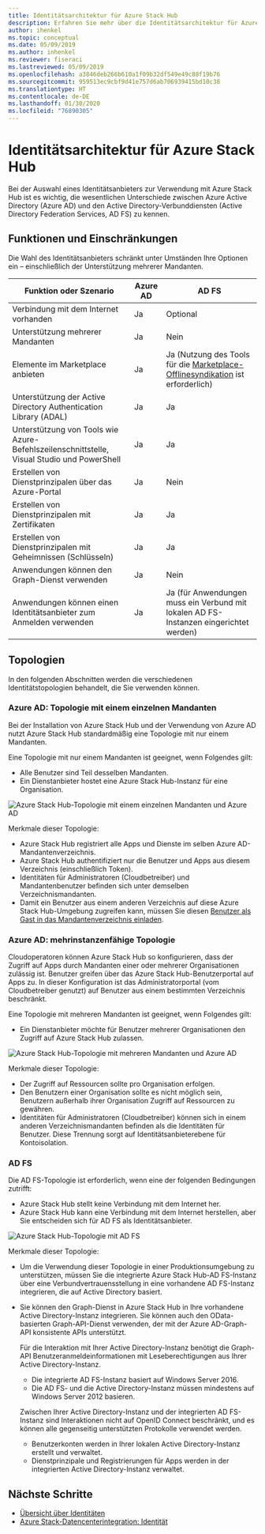 ```yaml
---
title: Identitätsarchitektur für Azure Stack Hub
description: Erfahren Sie mehr über die Identitätsarchitektur für Azure Stack Hub und über die Unterschiede zwischen Azure AD und AD FS.
author: ihenkel
ms.topic: conceptual
ms.date: 05/09/2019
ms.author: inhenkel
ms.reviewer: fiseraci
ms.lastreviewed: 05/09/2019
ms.openlocfilehash: a3846deb266b610a1f09b32df549e49c88f19b76
ms.sourcegitcommit: 959513ec9cbf9d41e757d6ab706939415bd10c38
ms.translationtype: HT
ms.contentlocale: de-DE
ms.lasthandoff: 01/30/2020
ms.locfileid: "76890305"
---
```

# <a name="identity-architecture-for-azure-stack-hub"></a>Identitätsarchitektur für Azure Stack Hub

Bei der Auswahl eines Identitätsanbieters zur Verwendung mit Azure Stack Hub ist es wichtig, die wesentlichen Unterschiede zwischen Azure Active Directory (Azure AD) und den Active Directory-Verbunddiensten (Active Directory Federation Services, AD FS) zu kennen.

## <a name="capabilities-and-limitations"></a>Funktionen und Einschränkungen

Die Wahl des Identitätsanbieters schränkt unter Umständen Ihre Optionen ein – einschließlich der Unterstützung mehrerer Mandanten.

|Funktion oder Szenario        |Azure AD  |AD FS  |
|------------------------------|----------|-------|
|Verbindung mit dem Internet vorhanden     |Ja       |Optional|
|Unterstützung mehrerer Mandanten     |Ja       |Nein      |
|Elemente im Marketplace anbieten |Ja       |Ja (Nutzung des Tools für die [Marketplace-Offlinesyndikation](azure-stack-download-azure-marketplace-item.md#disconnected-or-a-partially-connected-scenario) ist erforderlich)|
|Unterstützung der Active Directory Authentication Library (ADAL) |Ja |Ja|
|Unterstützung von Tools wie Azure-Befehlszeilenschnittstelle, Visual Studio und PowerShell  |Ja |Ja|
|Erstellen von Dienstprinzipalen über das Azure-Portal     |Ja |Nein|
|Erstellen von Dienstprinzipalen mit Zertifikaten      |Ja |Ja|
|Erstellen von Dienstprinzipalen mit Geheimnissen (Schlüsseln)    |Ja |Ja|
|Anwendungen können den Graph-Dienst verwenden           |Ja |Nein|
|Anwendungen können einen Identitätsanbieter zum Anmelden verwenden |Ja |Ja (für Anwendungen muss ein Verbund mit lokalen AD FS-Instanzen eingerichtet werden) |

## <a name="topologies"></a>Topologien

In den folgenden Abschnitten werden die verschiedenen Identitätstopologien behandelt, die Sie verwenden können.

### <a name="azure-ad-single-tenant-topology"></a>Azure AD: Topologie mit einem einzelnen Mandanten

Bei der Installation von Azure Stack Hub und der Verwendung von Azure AD nutzt Azure Stack Hub standardmäßig eine Topologie mit nur einem Mandanten.

Eine Topologie mit nur einem Mandanten ist geeignet, wenn Folgendes gilt:
- Alle Benutzer sind Teil desselben Mandanten.
- Ein Dienstanbieter hostet eine Azure Stack Hub-Instanz für eine Organisation.

![Azure Stack Hub-Topologie mit einem einzelnen Mandanten und Azure AD](media/azure-stack-identity-architecture/single-tenant.png)

Merkmale dieser Topologie:

- Azure Stack Hub registriert alle Apps und Dienste im selben Azure AD-Mandantenverzeichnis.
- Azure Stack Hub authentifiziert nur die Benutzer und Apps aus diesem Verzeichnis (einschließlich Token).
- Identitäten für Administratoren (Cloudbetreiber) und Mandantenbenutzer befinden sich unter demselben Verzeichnismandanten.
- Damit ein Benutzer aus einem anderen Verzeichnis auf diese Azure Stack Hub-Umgebung zugreifen kann, müssen Sie diesen [Benutzer als Gast in das Mandantenverzeichnis einladen](azure-stack-identity-overview.md#guest-users).

### <a name="azure-ad-multi-tenant-topology"></a>Azure AD: mehrinstanzenfähige Topologie

Cloudoperatoren können Azure Stack Hub so konfigurieren, dass der Zugriff auf Apps durch Mandanten einer oder mehrerer Organisationen zulässig ist. Benutzer greifen über das Azure Stack Hub-Benutzerportal auf Apps zu. In dieser Konfiguration ist das Administratorportal (vom Cloudbetreiber genutzt) auf Benutzer aus einem bestimmten Verzeichnis beschränkt.

Eine Topologie mit mehreren Mandanten ist geeignet, wenn Folgendes gilt:

- Ein Dienstanbieter möchte für Benutzer mehrerer Organisationen den Zugriff auf Azure Stack Hub zulassen.

![Azure Stack Hub-Topologie mit mehreren Mandanten und Azure AD](media/azure-stack-identity-architecture/multi-tenant.png)

Merkmale dieser Topologie:

- Der Zugriff auf Ressourcen sollte pro Organisation erfolgen.
- Den Benutzern einer Organisation sollte es nicht möglich sein, Benutzern außerhalb ihrer Organisation Zugriff auf Ressourcen zu gewähren.
- Identitäten für Administratoren (Cloudbetreiber) können sich in einem anderen Verzeichnismandanten befinden als die Identitäten für Benutzer. Diese Trennung sorgt auf Identitätsanbieterebene für Kontoisolation.
 
### <a name="ad-fs"></a>AD FS

Die AD FS-Topologie ist erforderlich, wenn eine der folgenden Bedingungen zutrifft:

- Azure Stack Hub stellt keine Verbindung mit dem Internet her.
- Azure Stack Hub kann eine Verbindung mit dem Internet herstellen, aber Sie entscheiden sich für AD FS als Identitätsanbieter.
  
![Azure Stack Hub-Topologie mit AD FS](media/azure-stack-identity-architecture/adfs.png)

Merkmale dieser Topologie:

- Um die Verwendung dieser Topologie in einer Produktionsumgebung zu unterstützen, müssen Sie die integrierte Azure Stack Hub-AD FS-Instanz über eine Verbundvertrauensstellung in eine vorhandene AD FS-Instanz integrieren, die auf Active Directory basiert.
- Sie können den Graph-Dienst in Azure Stack Hub in Ihre vorhandene Active Directory-Instanz integrieren. Sie können auch den OData-basierten Graph-API-Dienst verwenden, der mit der Azure AD-Graph-API konsistente APIs unterstützt.

  Für die Interaktion mit Ihrer Active Directory-Instanz benötigt die Graph-API Benutzeranmeldeinformationen mit Leseberechtigungen aus Ihrer Active Directory-Instanz.
  - Die integrierte AD FS-Instanz basiert auf Windows Server 2016.
  - Die AD FS- und die Active Directory-Instanz müssen mindestens auf Windows Server 2012 basieren.
  
  Zwischen Ihrer Active Directory-Instanz und der integrierten AD FS-Instanz sind Interaktionen nicht auf OpenID Connect beschränkt, und es können alle gegenseitig unterstützten Protokolle verwendet werden.
  - Benutzerkonten werden in Ihrer lokalen Active Directory-Instanz erstellt und verwaltet.
  - Dienstprinzipale und Registrierungen für Apps werden in der integrierten Active Directory-Instanz verwaltet.

## <a name="next-steps"></a>Nächste Schritte

- [Übersicht über Identitäten](azure-stack-identity-overview.md)
- [Azure Stack-Datencenterintegration: Identität](azure-stack-integrate-identity.md)
